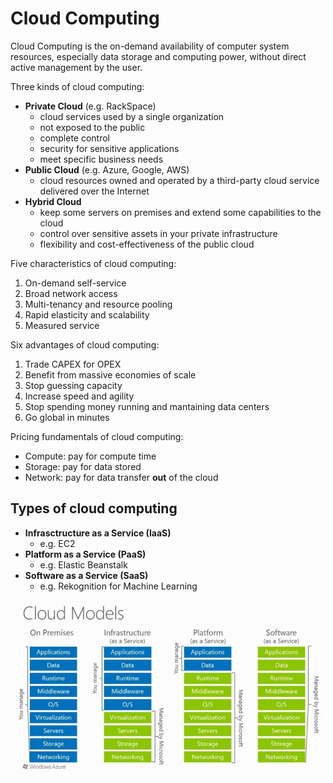 # Cloud Computing

Cloud Computing is the on-demand availability of computer system resources, especially data storage and computing power, without direct active management by the user.

Three kinds of cloud computing:

- **Private Cloud** (e.g. RackSpace)
    - cloud services used by a single organization
    - not exposed to the public
    - complete control
    - security for sensitive applications
    - meet specific business needs
- **Public Cloud** (e.g. Azure, Google, AWS)
    - cloud resources owned and operated by a third-party cloud service delivered over the Internet
- **Hybrid Cloud**
    - keep some servers on premises and extend some capabilities to the cloud
    - control over sensitive assets in your private infrastructure
    - flexibility and cost-effectiveness of the public cloud

Five characteristics of cloud computing:

1. On-demand self-service
2. Broad network access
3. Multi-tenancy and resource pooling
4. Rapid elasticity and scalability
5. Measured service

Six advantages of cloud computing:

1. Trade CAPEX for OPEX
2. Benefit from massive economies of scale
3. Stop guessing capacity
4. Increase speed and agility
5. Stop spending money running and mantaining data centers
6. Go global in minutes

Pricing fundamentals of cloud computing:

- Compute: pay for compute time
- Storage: pay for data stored
- Network: pay for data transfer **out** of the cloud

## Types of cloud computing

- **Infrasctructure as a Service (IaaS)**
    - e.g. EC2
- **Platform as a Service (PaaS)**
    - e.g. Elastic Beanstalk
- **Software as a Service (SaaS)**
    - e.g. Rekognition for Machine Learning

![Cloud Computing](../images/cloud_computing.png)